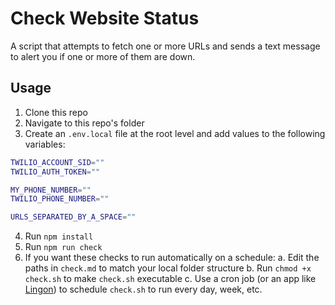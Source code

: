 # Check Website Status

A script that attempts to fetch one or more URLs and sends a text message to alert you if one or more of them are down.

## Usage

1. Clone this repo
2. Navigate to this repo's folder
3. Create an `.env.local` file at the root level and add values to the following variables:

```sh
TWILIO_ACCOUNT_SID=""
TWILIO_AUTH_TOKEN=""

MY_PHONE_NUMBER=""
TWILIO_PHONE_NUMBER=""

URLS_SEPARATED_BY_A_SPACE=""
```

4. Run `npm install`
5. Run `npm run check`
6. If you want these checks to run automatically on a schedule:
   a. Edit the paths in `check.md` to match your local folder structure
   b. Run `chmod +x check.sh` to make `check.sh` executable
   c. Use a cron job (or an app like [Lingon](https://www.peterborgapps.com/lingon/)) to schedule `check.sh` to run every day, week, etc.
